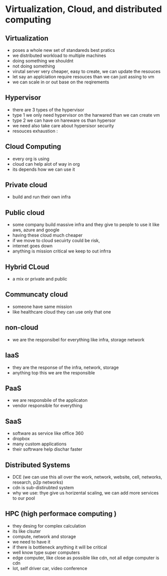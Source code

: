 
# Virtualization, Cloud, and distributed computing

## Virtualization
- poses a whole new set of standareds best pratics
- we distributed workload to multiple machines
- doing something we shouldnt
- not doing something
- virutal server very cheaper, easy to create, we can update the resouces
- let say an applciation require resouces than we can just assing to vm
- we can scale in or out base on the reqirements


## Hypervisor
- there are 3 types of the hypervisor
- type 1 we only need hypervisor on the harwared than we can create vm
- type 2 we can have on hareware os than hypersor
- we need also take care about hypersisor security
- resouces exhaustion :

## Cloud Computing
- every org is using
- cloud can help alot of way in org
- its depends how we can use it
## Private cloud
- build and run their own infra
## Public cloud
- some company build massive infra and they give to people to use it like aws, azure and google
- having these cloud much cheaper
- if we move to cloud secuirty could be risk,
- internet goes down
- anything is mission critical we keep to out infrra
## Hybrid CLoud
- a mix or private and public
## Communcaty cloud
- someone have same mission
- like healthcare cloud they can use only that one


## non-cloud
- we are the responsibel for everything like infra, storage network
## IaaS
- they are the response of the infra, network, storage
- anything top this we are the responsible
## PaaS
- we are responsbile of the applicaton
- vendor responsible for everything
## SaaS
- software as service like office 360
- dropbox
- many custom applications
- their softrware help dischar faster

## Distributed Systems
- DCE (we can use this all over the work, network, website, cell, networks, research, p2p networks)
- cdn is sub-distirubted system
- why we use: thye give us horizental scaling, we can add more services to our pool

## HPC (high performace computing )
- they desing for complex calculation
- its like clsuter
- compute, network and storage
- we need to have it
- if there is bottleneck anything it will be critical
- well know type super computers
- edge computer, like close as possible like cdn, not all edge computer is cdn
- Iot, self driver car, video conference
